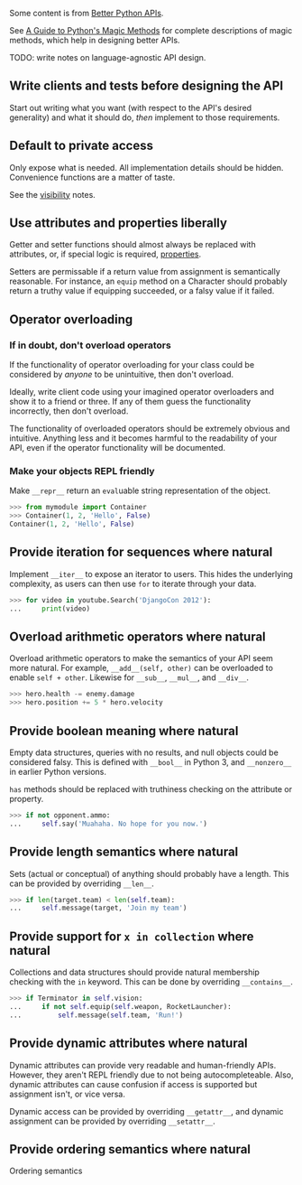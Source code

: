 Some content is from [Better Python APIs](http://ozkatz.github.com/better-python-apis.html).

See [A Guide to Python's Magic Methods](http://www.rafekettler.com/magicmethods.html) for complete descriptions of magic methods, which help in designing better APIs.

TODO: write notes on language-agnostic API design.

## Write clients and tests before designing the API

Start out writing what you want (with respect to the API's desired generality) and what it should do, *then* implement to those requirements.

## Default to private access

Only expose what is needed. All implementation details should be hidden. Convenience functions are a matter of taste.

See the [visibility](visibility.md) notes.

## Use attributes and properties liberally

Getter and setter functions should almost always be replaced with attributes, or, if special logic is required, [properties](http://docs.python.org/library/functions.html#property).

Setters are permissable if a return value from assignment is semantically reasonable. For instance, an `equip` method on a Character should probably return a truthy value if equipping succeeded, or a falsy value if it failed.

## Operator overloading

### If in doubt, don't overload operators

If the functionality of operator overloading for your class could be considered by *anyone* to be unintuitive, then don't overload.

Ideally, write client code using your imagined operator overloaders and show it to a friend or three. If any of them guess the functionality incorrectly, then don't overload.

The functionality of overloaded operators should be extremely obvious and intuitive. Anything less and it becomes harmful to the readability of your API, even if the operator functionality will be documented.

### Make your objects REPL friendly

Make `__repr__` return an `eval`uable string representation of the object.

```python
>>> from mymodule import Container
>>> Container(1, 2, 'Hello', False)
Container(1, 2, 'Hello', False)
```

## Provide iteration for sequences where natural

Implement `__iter__` to expose an iterator to users. This hides the underlying complexity, as users can then use `for` to iterate through your data.

```python
>>> for video in youtube.Search('DjangoCon 2012'):
...     print(video)
```

## Overload arithmetic operators where natural

Overload arithmetic operators to make the semantics of your API seem more natural. For example, `__add__(self, other)` can be overloaded to enable `self + other`. Likewise for `__sub__`, `__mul__`, and `__div__`.

```python
>>> hero.health -= enemy.damage
>>> hero.position += 5 * hero.velocity
```

## Provide boolean meaning where natural

Empty data structures, queries with no results, and null objects could be considered falsy. This is defined with `__bool__` in Python 3, and `__nonzero__` in earlier Python versions.

`has` methods should be replaced with truthiness checking on the attribute or property.

```python
>>> if not opponent.ammo:
...     self.say('Muahaha. No hope for you now.')
```

## Provide length semantics where natural

Sets (actual or conceptual) of anything should probably have a length. This can be provided by overriding `__len__`.

```python
>>> if len(target.team) < len(self.team):
...     self.message(target, 'Join my team')
```

## Provide support for `x in collection` where natural

Collections and data structures should provide natural membership checking with the `in` keyword. This can be done by overriding `__contains__`.

```python
>>> if Terminator in self.vision:
...     if not self.equip(self.weapon, RocketLauncher):
...         self.message(self.team, 'Run!')
```

## Provide dynamic attributes where natural

Dynamic attributes can provide very readable and human-friendly APIs.  However, they aren't REPL friendly due to not being autocompleteable. Also, dynamic attributes can cause confusion if access is supported but assignment isn't, or vice versa.

Dynamic access can be provided by overriding `__getattr__`, and dynamic assignment can be provided by overriding `__setattr__`.

## Provide ordering semantics where natural

Ordering semantics 
